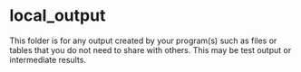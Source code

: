 # local_output
This folder is for any output created by your program(s) such as files or tables that you do not need to share with others. This may be test output or intermediate results.